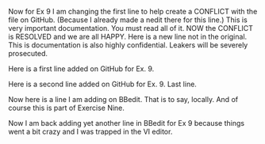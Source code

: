 
Now for Ex 9 I am changing the first line to help create a CONFLICT with the file on GitHub. (Because I already made a nedit there for this line.) This is very important documentation. You must read all of it.
NOW the CONFLICT is RESOLVED and we are all HAPPY.
Here is a new line not in the original.
This is documentation is also highly confidential. 
Leakers will be severely prosecuted.

Here is a first line added on GitHub for Ex. 9.

Here is a second line added on GitHub for Ex. 9.
Last line.

Now here is a line I am adding on BBedit. That is to say, locally. And of course this is part of Exercise Nine.

Now I am back adding yet another line in BBedit for Ex 9 because things went a bit crazy and I was trapped in the VI editor.
